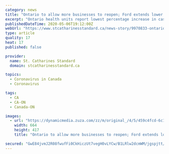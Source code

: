 ```yaml
---
category: news
title: "Ontario to allow more businesses to reopen; Ford extends lower hydro rates; LCBO to expand hours as booze prices cut"
excerpt: "Ontario health units report lowest percentage increase in cases; Ontario’s state of emergency, which had been slated to expire next Tuesday, has been extended to May 19."
publishedDateTime: 2020-05-06T19:12:00Z
webUrl: "https://www.stcatharinesstandard.ca/news-story/9970833-ontario-to-allow-more-businesses-to-reopen-ford-extends-lower-hydro-rates-lcbo-to-expand-hours-as-booze-prices-cut/"
type: article
quality: 17
heat: 17
published: false

provider:
  name: St. Catharines Standard
  domain: stcatharinesstandard.ca

topics:
  - Coronavirus in Canada
  - Coronavirus

tags:
  - CA
  - CA-ON
  - Canada-ON

images:
  - url: "https://dynamicmedia.zuza.com/zz/m/original_/4/5/459c4fcd-6c19-4d4a-baa2-d607745ec54b/B881127418Z.1_20200506140420_000_GQEUOVDP.5-0_Super_Portrait.jpg"
    width: 664
    height: 417
    title: "Ontario to allow more businesses to reopen; Ford extends lower hydro rates; LCBO to expand hours as booze prices cut"

secured: "GwE84jvmJ2R08fwufFi0CkHiczUt7vegH0vLYCw/B1LRlw2dcmWM/jgspjtt/xOB+qGivNoLR3jxgwc+aPeT8KNRB/yeuelbnb1ompU66k8yzVGFxMwTdn8OxVfee43lYjhwyG30nShGksrFETNK53e/SrufQCUp7v0YIn6mdDb9O/lqAjnjum0ja2dXxMgiDI+IReygasx0cS0ptY69+aNa1DAR1fH72GjTNSGRpIdalR28ihFRqENgdPFhUQJr9SLPV5ona33RDFoHu4ZxF9d5CaQAuLwyVXTw5C/co3xG9HDpOv4Ybao8YvhVn1rM;dy9wLvo7rvyWA2uhdfSO6g=="
---
```


